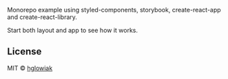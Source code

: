 Monorepo example using styled-components, storybook, create-react-app and create-react-library.
>
Start both layout and app to see how it works.

>
## License

MIT © [hglowiak](https://github.com/hglowiak)
